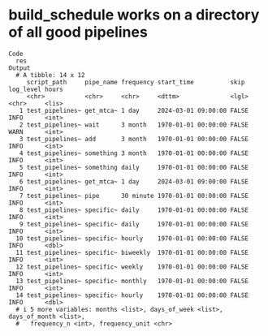 # build_schedule works on a directory of all good pipelines

    Code
      res
    Output
      # A tibble: 14 x 12
         script_path     pipe_name frequency start_time          skip  log_level hours
         <chr>           <chr>     <chr>     <dttm>              <lgl> <chr>     <lis>
       1 test_pipelines~ get_mtca~ 1 day     2024-03-01 09:00:00 FALSE INFO      <int>
       2 test_pipelines~ wait      3 month   1970-01-01 00:00:00 FALSE WARN      <int>
       3 test_pipelines~ add       3 month   1970-01-01 00:00:00 FALSE INFO      <int>
       4 test_pipelines~ something 3 month   1970-01-01 00:00:00 FALSE INFO      <int>
       5 test_pipelines~ something daily     1970-01-01 00:00:00 FALSE INFO      <int>
       6 test_pipelines~ get_mtca~ 1 day     2024-03-01 09:00:00 FALSE INFO      <int>
       7 test_pipelines~ pipe      30 minute 1970-01-01 00:00:00 FALSE INFO      <int>
       8 test_pipelines~ specific~ daily     1970-01-01 00:00:00 FALSE INFO      <int>
       9 test_pipelines~ specific~ daily     1970-01-01 00:00:00 FALSE INFO      <int>
      10 test_pipelines~ specific~ hourly    1970-01-01 00:00:00 FALSE INFO      <dbl>
      11 test_pipelines~ specific~ biweekly  1970-01-01 00:00:00 FALSE INFO      <int>
      12 test_pipelines~ specific~ weekly    1970-01-01 00:00:00 FALSE INFO      <int>
      13 test_pipelines~ specific~ monthly   1970-01-01 00:00:00 FALSE INFO      <int>
      14 test_pipelines~ specific~ hourly    1970-01-01 00:00:00 FALSE INFO      <dbl>
      # i 5 more variables: months <list>, days_of_week <list>, days_of_month <list>,
      #   frequency_n <int>, frequency_unit <chr>

